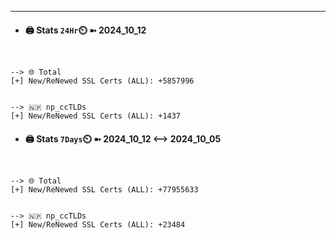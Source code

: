 

---
- #### 🖨️ **Stats** `24Hr`⏲️ ➼ 2024_10_12
```console


--> 🌐 Total
[+] New/ReNewed SSL Certs (ALL): +5857996


--> 🇳🇵 np_ccTLDs
[+] New/ReNewed SSL Certs (ALL): +1437

```

- #### 🖨️ **Stats** `7Days`⏲️ ➼ 2024_10_12 <--> 2024_10_05
```console


--> 🌐 Total
[+] New/ReNewed SSL Certs (ALL): +77955633


--> 🇳🇵 np_ccTLDs
[+] New/ReNewed SSL Certs (ALL): +23484

```

